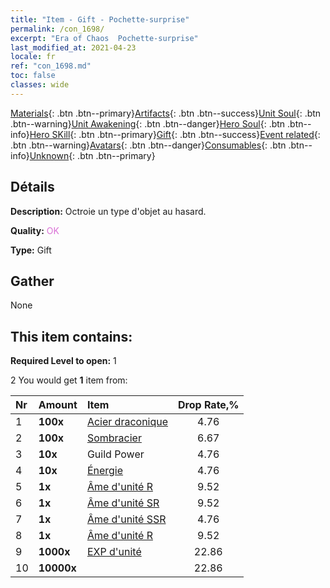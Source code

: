 ```yaml
---
title: "Item - Gift - Pochette-surprise"
permalink: /con_1698/
excerpt: "Era of Chaos  Pochette-surprise"
last_modified_at: 2021-04-23
locale: fr
ref: "con_1698.md"
toc: false
classes: wide
---
```

 [Materials](/ItemsFR/){: .btn .btn--primary}[Artifacts](/ItemsFR/Artifacts/){: .btn .btn--success}[Unit Soul](/ItemsFR/UnitSoul/){: .btn .btn--warning}[Unit Awakening](/ItemsFR/UnitAwakening/){: .btn .btn--danger}[Hero Soul](/ItemsFR/HeroSoul/){: .btn .btn--info}[Hero SKill](/ItemsFR/HeroSkill/){: .btn .btn--primary}[Gift](/ItemsFR/Gift/){: .btn .btn--success}[Event related](/ItemsFR/Events/){: .btn .btn--warning}[Avatars](/ItemsFR/Avatars/){: .btn .btn--danger}[Consumables](/ItemsFR/Consumables/){: .btn .btn--info}[Unknown](/ItemsFR/Unknown/){: .btn .btn--primary}

## Détails
 **Description:** Octroie un type d'objet au hasard.

 **Quality:** <span style="color: #DA70D6">OK</span>

 **Type:** Gift

## Gather

  None

## This item contains:

 **Required Level to open:** 1

 2 You would get **1** item  from:

  | Nr | Amount |     Item    | Drop Rate,% |
  |:---|:-------|:------------|:---------:|
  | 1 |  **100x** | [Acier draconique](/ItemsFR/con_880/) | 4.76 | 
  | 2 |  **100x** | [Sombracier](/ItemsFR/con_881/) | 6.67 | 
  | 3 |  **10x** | Guild Power | 4.76 | 
  | 4 |  **10x** | [Énergie](/ItemsFR/con_900/) | 4.76 | 
  | 5 |  **1x** | [Âme d'unité R](/ItemsFR/con_533/) | 9.52 | 
  | 6 |  **1x** | [Âme d'unité SR](/ItemsFR/con_534/) | 9.52 | 
  | 7 |  **1x** | [Âme d'unité SSR](/ItemsFR/con_535/) | 4.76 | 
  | 8 |  **1x** | [Âme d'unité R](/ItemsFR/con_533/) | 9.52 | 
  | 9 |  **1000x** | [EXP d'unité](/ItemsFR/con_902/) | 22.86 | 
  | 10 |  **10000x** | <i class="fas fa-coins"/> | 22.86 | 
